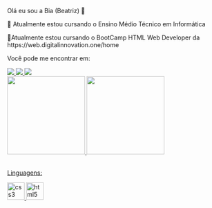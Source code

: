 <p> Olá eu sou  a  Bia  (Beatriz) 👋 </p>
<p> 📕 Atualmente estou cursando o Ensino Médio Técnico em Informática</p>
<p>🌱Atualmente estou cursando o BootCamp HTML Web Developer da https://web.digitalinnovation.one/home </p>

<div>
<p>Você pode me encontrar em:</p>
<a href=https://www.linkedin.com/in/beatriz-giudice-de-oliveira-24a5b020b/ target="_blank">
<img src = https://img.shields.io/badge/LinkedIn-0077B5?style=for-the-badge&logo=linkedin&logoColor=white</a>
<a href=https://www.instagram.com/biagiuoli/ target="_blank">
<img src = https://img.shields.io/badge/Instagram-E4405F?style=for-the-badge&logo=instagram&logoColor=white</a>
<a href = "mailto:beatrizgiudicede@gmail.com"> <img src = "https://img.shields.io/badge/-Gmail-%23333?style=for-the-badge&logo=gmail&logoColor=white" target = "_ blank"> </a>     
</div>   
                
<div>               
<a href="https://github.com/biagiuoli">
<img height = "180em" src = "https://github-readme-stats.vercel.app/api?username=biagiuoli&show_icons=true&theme=default&include_all_commits=true&count_private=true" />
<img height = "180em" src = "https://github-readme-stats.vercel.app/api/top-langs/?username=biagiuoli&layout=compact&langs_count=7&theme=default" />
<div style = "display: inline_block"> <br>
</div>

<div>
<p> Linguagens: </p>        
<p align = "left"> <a href="https://www.w3schools.com/css/" target="_blank"> <img src = "https://raw.githubusercontent.com/devicons/devicon /master/icons/css3/css3-original-wordmark.svg "alt = "css3" width =" 40 "height =" 40 "/> 
<img align = "left"> <a href="https://www.w3schools.com/html5/" target="_blank"> <img src = "https://raw.githubusercontent.com/devicons/devicon /master/icons/html5/html5-original-wordmark.svg "alt = "html5" width =" 40 "height =" 40 "/>
</div>
